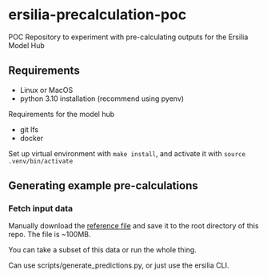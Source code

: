 # ersilia-precalculation-poc
POC Repository to experiment with pre-calculating outputs for the Ersilia Model Hub

## Requirements
- Linux or MacOS
- python 3.10 installation (recommend using pyenv)

Requirements for the model hub
- git lfs
- docker

Set up virtual environment with `make install`, and activate it with `source .venv/bin/activate`

## Generating example pre-calculations

### Fetch input data
Manually download the [reference file](https://github.com/ersilia-os/groverfeat/raw/main/data/reference_library.csv) and save it to the root directory of this repo. The file is ~100MB.

You can take a subset of this data or run the whole thing.

Can use scripts/generate_predictions.py, or just use the ersilia CLI.